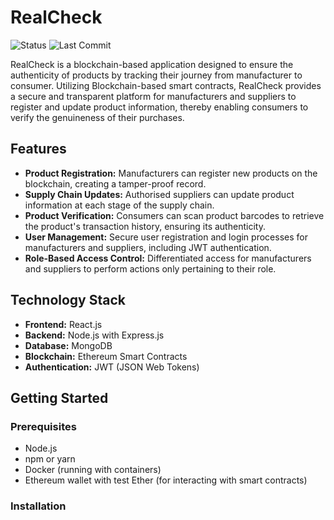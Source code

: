 # RealCheck

![Status](https://img.shields.io/badge/status-in%20development-orange) ![Last Commit](https://img.shields.io/github/last-commit/rounaknayee/realcheck.svg)

RealCheck is a blockchain-based application designed to ensure the authenticity of products by tracking their journey from manufacturer to consumer. Utilizing Blockchain-based smart contracts, RealCheck provides a secure and transparent platform for manufacturers and suppliers to register and update product information, thereby enabling consumers to verify the genuineness of their purchases.

## Features

- **Product Registration:** Manufacturers can register new products on the blockchain, creating a tamper-proof record.
- **Supply Chain Updates:** Authorised suppliers can update product information at each stage of the supply chain.
- **Product Verification:** Consumers can scan product barcodes to retrieve the product's transaction history, ensuring its authenticity.
- **User Management:** Secure user registration and login processes for manufacturers and suppliers, including JWT authentication.
- **Role-Based Access Control:** Differentiated access for manufacturers and suppliers to perform actions only pertaining to their role.

## Technology Stack

- **Frontend:** React.js
- **Backend:** Node.js with Express.js
- **Database:** MongoDB
- **Blockchain:** Ethereum Smart Contracts
- **Authentication:** JWT (JSON Web Tokens)

## Getting Started

### Prerequisites

- Node.js
- npm or yarn
- Docker (running with containers)
- Ethereum wallet with test Ether (for interacting with smart contracts)

### Installation
